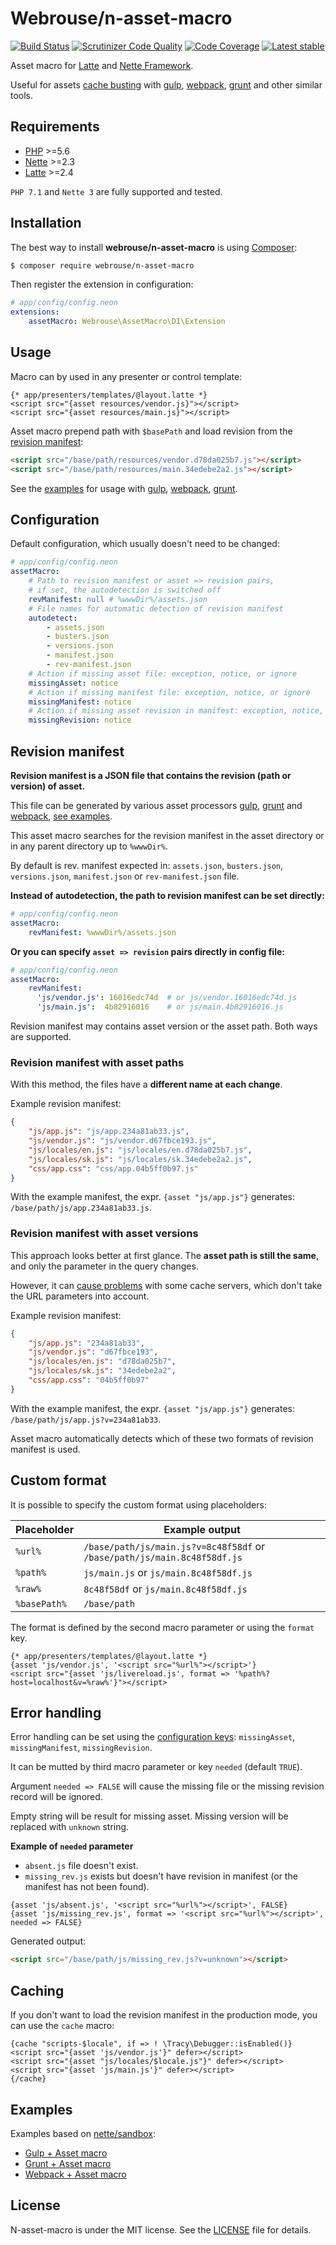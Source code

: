 # Webrouse/n-asset-macro

[![Build Status](https://travis-ci.org/webrouse/n-asset-macro.svg?branch=master)](https://travis-ci.org/webrouse/n-asset-macro)
[![Scrutinizer Code Quality](https://scrutinizer-ci.com/g/webrouse/n-asset-macro/badges/quality-score.png?b=master)](https://scrutinizer-ci.com/g/webrouse/n-asset-macro/?branch=master)
[![Code Coverage](https://scrutinizer-ci.com/g/webrouse/n-asset-macro/badges/coverage.png?b=master)](https://scrutinizer-ci.com/g/webrouse/n-asset-macro/?branch=master)
[![Latest stable](https://img.shields.io/packagist/v/webrouse/n-asset-macro.svg)](https://packagist.org/packages/webrouse/n-asset-macro)

Asset macro for [Latte](https://latte.nette.org) and [Nette Framework](https://nette.org).

Useful for assets [cache busting](https://www.keycdn.com/support/what-is-cache-busting)
with [gulp](https://github.com/webrouse/n-asset-macro/tree/master/examples/gulp "Gulp example"), [webpack](https://github.com/webrouse/n-asset-macro/tree/master/examples/webpack "Webpack example"), [grunt](https://github.com/webrouse/n-asset-macro/tree/master/examples/grunt "Grunt example") and other similar tools.

## Requirements

* [PHP](https://php.net) >=5.6
* [Nette](https://github.com/nette) >=2.3
* [Latte](https://github.com/nette/latte) >=2.4

`PHP 7.1` and `Nette 3` are fully supported and tested.

## Installation

The best way to install **webrouse/n-asset-macro** is using  [Composer](http://getcomposer.org/):

```sh
$ composer require webrouse/n-asset-macro
```

Then register the extension in configuration:
```yaml
# app/config/config.neon
extensions:
    assetMacro: Webrouse\AssetMacro\DI\Extension
```
## Usage

Macro can by used in any presenter or control template:
```latte
{* app/presenters/templates/@layout.latte *}
<script src="{asset resources/vendor.js}"></script>
<script src="{asset resources/main.js}"></script>
```

Asset macro prepend path with ```$basePath``` and load revision from the [revision manifest](#revision-manifest):

```html
<script src="/base/path/resources/vendor.d78da025b7.js"></script>
<script src="/base/path/resources/main.34edebe2a2.js"></script>
```

See the [examples](#examples) for usage with [gulp](https://github.com/webrouse/n-asset-macro/tree/master/examples/gulp "Gulp example"), [webpack](https://github.com/webrouse/n-asset-macro/tree/master/examples/webpack "Webpack example"), [grunt](https://github.com/webrouse/n-asset-macro/tree/master/examples/grunt "Grunt example").

## Configuration

Default configuration, which usually doesn't need to be changed:

```yaml
# app/config/config.neon
assetMacro:
    # Path to revision manifest or asset => revision pairs,
    # if set, the autodetection is switched off
    revManifest: null # %wwwDir%/assets.json
    # File names for automatic detection of revision manifest
    autodetect:
        - assets.json
        - busters.json
        - versions.json
        - manifest.json
        - rev-manifest.json
    # Action if missing asset file: exception, notice, or ignore
    missingAsset: notice
    # Action if missing manifest file: exception, notice, or ignore
    missingManifest: notice
    # Action if missing asset revision in manifest: exception, notice, or ignore
    missingRevision: notice
```
## Revision manifest

**Revision manifest is a JSON file that contains the revision (path or version) of asset.**

This file can be generated by various asset processors [gulp](https://github.com/webrouse/n-asset-macro/tree/master/examples/gulp), [grunt](https://github.com/webrouse/n-asset-macro/tree/master/examples/grunt) and [webpack](https://github.com/webrouse/n-asset-macro/tree/master/examples/webpack), [see examples](#examples).

This asset macro searches for the revision manifest in the asset directory or in any parent directory up to `%wwwDir%`.

By default is rev. manifest expected in: `assets.json`, `busters.json`, `versions.json`, `manifest.json` or `rev-manifest.json` file.

**Instead of autodetection, the path to revision manifest can be set directly:**
```yaml
# app/config/config.neon
assetMacro:
    revManifest: %wwwDir%/assets.json
```

**Or you can specify `asset => revision` pairs directly in config file:**

```yaml
# app/config/config.neon
assetMacro:
    revManifest:
      'js/vendor.js': 16016edc74d  # or js/vendor.16016edc74d.js
      'js/main.js':  4b82916016    # or js/main.4b82916016.js
```

Revision manifest may contains asset version or the asset path. Both ways are supported.

### Revision manifest with asset paths

With this method, the files have a **different name at each change**. 

Example revision manifest:
```json
{
	"js/app.js": "js/app.234a81ab33.js",
	"js/vendor.js": "js/vendor.d67fbce193.js",
	"js/locales/en.js": "js/locales/en.d78da025b7.js",
	"js/locales/sk.js": "js/locales/sk.34edebe2a2.js",
	"css/app.css": "css/app.04b5ff0b97.js"
}
```

With the example manifest, the expr. `{asset "js/app.js"}` generates: `/base/path/js/app.234a81ab33.js`.

### Revision manifest with asset versions

This approach looks better at first glance. The **asset path is still the same**, and only the parameter in the query changes.

However, it can [cause problems](http://www.stevesouders.com/blog/2008/08/23/revving-filenames-dont-use-querystring/) with some cache servers, which don't take the URL parameters into account.

Example revision manifest:
```json
{
	"js/app.js": "234a81ab33",
	"js/vendor.js": "d67fbce193",
	"js/locales/en.js": "d78da025b7",
	"js/locales/sk.js": "34edebe2a2",
	"css/app.css": "04b5ff0b97"
}
```

With the example manifest, the expr. `{asset "js/app.js"}` generates: `/base/path/js/app.js?v=234a81ab33`.

Asset macro automatically detects which of these two formats of revision manifest is used.

## Custom format

It is possible to specify the custom format using placeholders:

| Placeholder  | Example output                                                            |
| -------------|---------------------------------------------------------------------------|
| `%url%`      | `/base/path/js/main.js?v=8c48f58df` or `/base/path/js/main.8c48f58df.js`  |
| `%path%`     | `js/main.js` or `js/main.8c48f58df.js`                                    |
| `%raw%`      | `8c48f58df` or `js/main.8c48f58df.js`                                     |
| `%basePath%` | `/base/path`                                                              |

The format is defined by the second macro parameter or using the `format` key.
```latte
{* app/presenters/templates/@layout.latte *}
{asset 'js/vendor.js', '<script src="%url%"></script>'}
<script src="{asset 'js/livereload.js', format => '%path%?host=localhost&v=%raw%'}"></script>
```

## Error handling

Error handling can be set using the [configuration keys](https://github.com/webrouse/n-asset-macro/blob/master/README.md#configuration): `missingAsset`, `missingManifest`, `missingRevision`.

It can be mutted by third macro parameter or key `needed` (default `TRUE`).

Argument `needed => FALSE` will cause the missing file or the missing revision record will be ignored.

Empty string will be result for missing asset. Missing version will be replaced with `unknown` string.

**Example of `needed` parameter**
 * `absent.js` file doesn't exist.
 * `missing_rev.js` exists but doesn't have revision in manifest (or the manifest has not been found).

```latte
{asset 'js/absent.js', '<script src="%url%"></script>', FALSE}
{asset 'js/missing_rev.js', format => '<script src="%url%"></script>', needed => FALSE}
```

Generated output:
```html
<script src="/base/path/js/missing_rev.js?v=unknown"></script>
```

## Caching

If you don't want to load the revision manifest in the production mode, you can use the `cache` macro:

```latte
{cache "scripts-$locale", if => ! \Tracy\Debugger::isEnabled()}
<script src="{asset 'js/vendor.js'}" defer></script>
<script src="{asset "js/locales/$locale.js"}" defer></script>
<script src="{asset 'js/main.js'}" defer></script>
{/cache}
```

## Examples

Examples based on [nette/sandbox](https://github.com/nette/sandbox):

* [Gulp + Asset macro](https://github.com/webrouse/n-asset-macro/tree/master/examples/gulp)
* [Grunt + Asset macro](https://github.com/webrouse/n-asset-macro/tree/master/examples/grunt)
* [Webpack + Asset macro](https://github.com/webrouse/n-asset-macro/tree/master/examples/webpack)

## License

N-asset-macro is under the MIT license. See the [LICENSE](LICENSE.md) file for details.
